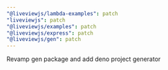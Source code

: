 ```yaml
---
"@liveviewjs/lambda-examples": patch
"liveviewjs": patch
"@liveviewjs/examples": patch
"@liveviewjs/express": patch
"@liveviewjs/gen": patch
---
```


Revamp gen package and add deno project generator
